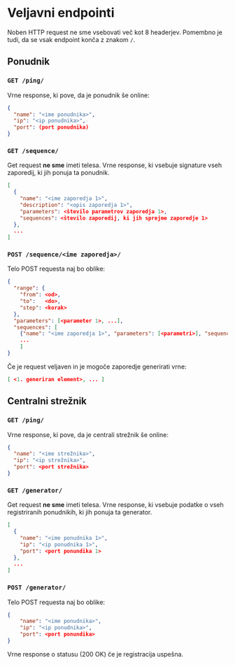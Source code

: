 # Veljavni endpointi

Noben HTTP request ne sme vsebovati več kot 8 headerjev. 
Pomembno je tudi, da se vsak endpoint konča z znakom `/`.

## Ponudnik

### ```GET /ping/```
Vrne response, ki pove, da je ponudnik še online: 
```json
{
  "name": "<ime ponudnika>",
  "ip": "<ip ponudnika>",
  "port": (port ponudnika)
}
```

### ```GET /sequence/```
Get request **ne sme** imeti telesa. 
Vrne response, ki vsebuje signature vseh zaporedij, ki jih ponuja ta ponudnik.
```json
[
  {
    "name": "<ime zaporedja 1>",
    "description": "<opis zaporedja 1>",
    "parameters": <število parametrov zaporedja 1>,
    "sequences": <število zaporedij, ki jih sprejme zaporedje 1>
  },
  ...
]
```

### ```POST /sequence/<ime zaporedja>/```
Telo POST requesta naj bo oblike:
```json
{
  "range": {
    "from": <od>,
    "to":   <do>,
    "step": <korak>
  },
  "parameters": [<parameter 1>, ...],
  "sequences": [
    {"name": "<ime zaporedja 1>", "parameters": [<parametri>], "sequences": [<zaporedja>]},
    ...
    ]
}
```
Če je request veljaven in je mogoče zaporedje generirati vrne:
```json
[ <1. generiran element>, ... ]
```
## Centralni strežnik

### ```GET /ping/```
Vrne response, ki pove, da je centrali strežnik še online: 
```json
{
  "name": "<ime strežnika>",
  "ip": "<ip strežnika>",
  "port": <port strežnika>
}
```

### ```GET /generator/```
Get request **ne sme** imeti telesa. 
Vrne response, ki vsebuje podatke o vseh registriranih ponudnikih, ki jih ponuja ta generator.
```json
[
  {
    "name": "<ime ponudnika 1>",
    "ip": "<ip ponudnika 1>",
    "port": <port ponundika 1>
  },
  ...
]
```

### ```POST /generator/```
Telo POST requesta naj bo oblike:
```json
{
    "name": "<ime ponudnika>",
    "ip": "<ip ponudnika>",
    "port": <port ponundika>
}
```
Vrne response o statusu (200 OK) če je registracija uspešna.